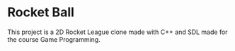# Rocket Ball
This project is a 2D Rocket League clone made with C++ and SDL made for the course Game Programming.
